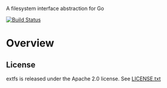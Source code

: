 A filesystem interface abstraction for Go

[![Build Status](https://travis-ci.org/rkcloudchain/extfs.svg?branch=master)](https://travis-ci.org/rkcloudchain/extfs)

# Overview

## License
extfs is released under the Apache 2.0 license. See
[LICENSE.txt](https://github.com/rkcloudchain/extfs/blob/master/LICENSE)
